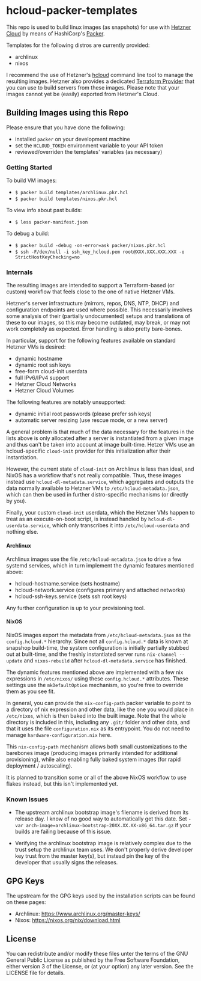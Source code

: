 # hcloud-packer-templates

This repo is used to build linux images (as snapshots) for use with
[Hetzner Cloud](https://www.hetzner.de/cloud) by means of HashiCorp's
[Packer](https://packer.io/).

Templates for the following distros are currently provided:

- archlinux
- nixos

I recommend the use of Hetzner's
[hcloud](https://github.com/hetznercloud/cli/tree/master/cli) command
line tool to manage the resulting images. Hetzner also provides a dedicated
[Terraform Provider](https://www.terraform.io/docs/providers/hcloud/index.html)
that you can use to build servers from these images. Please note that
your images cannot yet be (easily) exported from Hetzner's Cloud.

## Building Images using this Repo

Please ensure that you have done the following:

- installed `packer` on your development machine
- set the `HCLOUD_TOKEN` environment variable to your API token
- reviewed/overriden the templates' variables (as necessary)

### Getting Started

To build VM images:

- `$ packer build templates/archlinux.pkr.hcl`
- `$ packer build templates/nixos.pkr.hcl`

To view info about past builds:

- `$ less packer-manifest.json`

To debug a build:

- `$ packer build -debug -on-error=ask packer/nixos.pkr.hcl`
- `$ ssh -F/dev/null -i ssh_key_hcloud.pem root@XXX.XXX.XXX.XXX -o StrictHostKeyChecking=no`

### Internals

The resulting images are intended to support a Terraform-based (or
custom) workflow that feels close to the one of native Hetzner VMs.

Hetzner's server infrastructure (mirrors, repos, DNS, NTP, DHCP) and
configuration endpoints are used where possible. This necessarily
involves some analysis of their (partially undocumented) setups and
translations of these to our images, so this may become outdated, may
break, or may not work completely as expected. Error handling is also
pretty bare-bones.

In particular, support for the following features available on
standard Hetzner VMs is desired:

- dynamic hostname
- dynamic root ssh keys
- free-form cloud-init userdata
- full IPv6/IPv4 support
- Hetzner Cloud Networks
- Hetzner Cloud Volumes

The following features are notably unsupported:

- dynamic initial root passwords (please prefer ssh keys)
- automatic server resizing (use rescue mode, or a new server)

A general problem is that much of the data necessary for the features
in the lists above is only allocated after a server is instantiated
from a given image and thus can't be taken into account at image
built-time. Hetzer VMs use an hcloud-specific `cloud-init` provider
for this initialization after their instantiation.

However, the current state of `cloud-init` on Archlinux is less than
ideal, and NixOS has a workflow that's not really compatible. Thus,
these images instead use `hcloud-dl-metadata.service`, which
aggregates and outputs the data normally available to Hetzner VMs to
`/etc/hcloud-metadata.json`, which can then be used in further
distro-specific mechanisms (or directly by you).

Finally, your custom `cloud-init` userdata, which the Hetzner VMs
happen to treat as an execute-on-boot script, is instead handled by
`hcloud-dl-userdata.service`, which only transcribes it into
`/etc/hcloud-userdata` and nothing else.

#### Archlinux

Archlinux images use the file `/etc/hcloud-metadata.json` to drive a
few systemd services, which in turn implement the dynamic features
mentioned above:

- hcloud-hostname.service (sets hostname)
- hcloud-network.service (configures primary and attached networks)
- hcloud-ssh-keys.service (sets ssh root keys)

Any further configuration is up to your provisioning tool.

#### NixOS

NixOS images export the metadata from `/etc/hcloud-metadata.json` as
the `config.hcloud.*` hierarchy. Since not all `config.hcloud.*` data
is known at snapshop build-time, the system configuration is initially
partially stubbed out at built-time, and the freshly instantiated
server runs `nix-channel --update` and `nixos-rebuild` after
`hcloud-dl-metadata.service` has finished.

The dynamic features mentioned above are implemented with a few nix
expressions in `/etc/nixos/` using these `config.hcloud.*`
attributes. These settings use the `mkDefaultOption` mechanism, so
you're free to override them as you see fit.

In general, you can provide the `nix-config-path` packer variable to
point to a directory of nix expression and other data, like the one
you would place in `/etc/nixos`, which is then baked into the built
image. Note that the whole directory is included in this, including
any `.git/` folder and other data, and that it uses the file
`configuration.nix` as its entrypoint. You do not need to manage
`hardware-configuration.nix` here.

This `nix-config-path` mechanism allows both small customizations to
the barebones image (producing images primarily intended for
additional provisioning), while also enabling fully baked system
images (for rapid deployment / autoscaling).

It is planned to transition some or all of the above NixOS workflow
to use flakes instead, but this isn't implemented yet.

### Known Issues

- The upstream archlinux bootstrap image's filename is derived from
  its release day. I know of no good way to automatically get this
  date. Set `-var arch-image=archlinux-bootstrap-20XX.XX.XX-x86_64.tar.gz`
  if your builds are failing because of this issue.

- Verifying the archlinux bootstrap image is relatively complex due to
  the trust setup the archlinux team uses. We don't properly derive
  developer key trust from the master key(s), but instead pin the key of
  the developer that usually signs the releases.

## GPG Keys

The upstream for the GPG keys used by the installation scripts can be
found on these pages:

- Archlinux: https://www.archlinux.org/master-keys/
- Nixos: https://nixos.org/nix/download.html

## License

You can redistribute and/or modify these files unter the terms of the
GNU General Public License as published by the Free Software
Foundation, either version 3 of the License, or (at your option) any
later version. See the LICENSE file for details.
